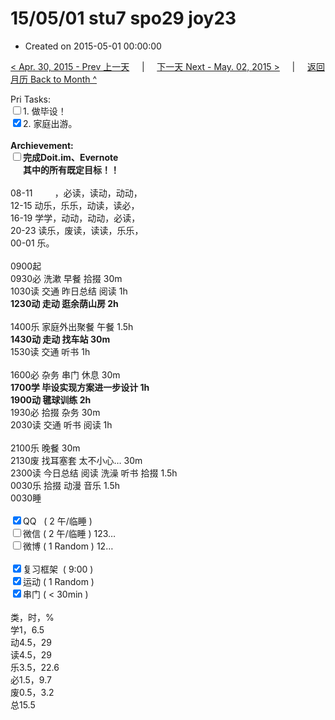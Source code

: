 # 15/05/01 stu7 spo29 joy23

- Created on 2015-05-01 00:00:00

[< Apr. 30, 2015 - Prev 上一天](_archived/lifelogs/2015/04/d30.md) &nbsp; &nbsp; | &nbsp; &nbsp; [下一天 Next - May. 02, 2015 >](_archived/lifelogs/2015/05/d02.md) &nbsp; &nbsp; |  &nbsp; &nbsp; [返回月历 Back to Month ^](_archived/lifelogs/2015/05/index.md)
<br/><div>Pri Tasks:</div>    <div><input type="checkbox" />1. 做毕设！</div>    <div><input type="checkbox" checked="true" />2. 家庭出游。</div>    <div><br/></div>    <div><strong>Archievement:</strong></div>    <div><strong><input type="checkbox" /></strong><strong>完成Doit.im、</strong><strong>Evernote</strong></div>    <div><strong>      其中的</strong><strong>所有</strong><strong>既定目标！！</strong></div>    <div><br/></div>    <div>08-11         ，必读，读动，动动，</div>    <div>12-15 动乐，乐乐，动读，读必，</div>    <div>16-19 学学，动动，动动，必读，</div>    <div>20-23 读乐，废读，读读，乐乐，</div><div>00-01 乐。</div>    <div><br/></div>    <div>0900起</div>    <div>0930必 洗漱 早餐 拾掇 30m</div>    <div>1030读 交通 昨日总结 阅读 1h</div>    <div><strong>1230动 走动 逛余荫山房 2h</strong></div>    <div><br/></div>    <div>1400乐 家庭外出聚餐 午餐 1.5h</div>    <div><strong>1430动 走动 找车站 30m</strong></div>    <div>1530读 交通 听书 1h</div>    <div><br/></div>    <div>1600必 杂务 串门 休息 30m</div>    <div><strong>1700学 毕设实现方案进一步设计 1h</strong></div>    <div><strong>1900动 毽球训练 2h</strong></div>    <div>1930必 拾掇 杂务 30m</div>    <div>2030读 交通 听书 阅读 1h</div>    <div><br/></div>    <div>2100乐 晚餐 30m</div>    <div>2130废 找耳塞套 太不小心… 30m</div>    <div>2300读 今日总结 阅读 洗澡 听书 拾掇 1.5h</div>    <div>0030乐 拾掇 动漫 音乐 1.5h</div>    <div>0030睡</div>    <div><br/></div>    <div><input type="checkbox" checked="true" />QQ   ( 2 午/临睡 )</div>    <div><input type="checkbox" />微信 ( 2 午/临睡 ) 123…</div>    <div><input type="checkbox" />微博 ( 1 Random ) 12…</div>    <div><br/></div>    <div><input type="checkbox" checked="true" />复习框架  ( 9:00 )</div>    <div><input type="checkbox" checked="true" />运动 ( 1 Random )</div>    <div><input type="checkbox" checked="true" />串门 ( < 30min )</div>    <div><br/></div>    <div>类，时，%</div>    <div>学1，6.5</div>    <div>动4.5，29</div>    <div>读4.5，29</div>    <div>乐3.5，22.6</div>    <div>必1.5，9.7</div>    <div>废0.5，3.2</div>    <div>总15.5</div>
